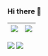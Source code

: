 ### Hi there 👋





<table>
  <thead>
    <tr>
      <th>
        <picture>
          <img src="https://github-readme-stats.vercel.app/api/top-langs/?username=kdh4646&theme=dark&layout=compact">
        </picture>        
      </th>
      <th>
      <picture>
        <img src="https://github-readme-stats.vercel.app/api?username=kdh4646&theme=dark&show_icons=true">
      </picture>      
      </th>
    </tr>
  </thead>
</table>

<div>
  <picture>
    <img align="center" src="https://github-readme-stats.vercel.app/api/top-langs/?username=kdh4646&theme=dark&layout=compact">
  </picture>
  
  <picture>
    <img align="center" src="https://github-readme-stats.vercel.app/api?username=kdh4646&theme=dark&show_icons=true">
  </picture>
</div>

<!--
**kdh4646/kdh4646** is a ✨ _special_ ✨ repository because its `README.md` (this file) appears on your GitHub profile.

Here are some ideas to get you started:

- 🔭 I’m currently working on ...
- 🌱 I’m currently learning ...
- 👯 I’m looking to collaborate on ...
- 🤔 I’m looking for help with ...
- 💬 Ask me about ...
- 📫 How to reach me: ...
- 😄 Pronouns: ...
- ⚡ Fun fact: ...
-->
